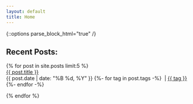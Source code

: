 ```yaml
---
layout: default
title: Home
---
```

{::options parse_block_html="true" /}

<div class="posts-feed">
  <h2>Recent Posts:</h2>
  {% for post in site.posts limit:5 %}

<div class="post-item">
<a href="{{ site.baseurl }}{{ post.url }}">{{ post.title }}</a><br>
<span class="post-meta">
    {{ post.date | date: "%B %d, %Y" }}
    {%- for tag in post.tags  -%}
&nbsp;| <span class="post-tag"><a href="{{ site.baseurl }}/tags/{{ tag }}.html">{{ tag }}</a></span>
    {%- endfor -%}
</span>
</div>

  {% endfor %}
</div>

<!--

<h2>Tags</h2>

{%- assign sortedtags = site.tags | sort -%}
{%- for tag in sortedtags -%}
<h3 id="tag_header">{{ tag[0] }}</h3>
<ul>
{%- for post in tag[1] -%}
<li><a href="{{ post.url }}">
{{ post.date | date: "%b %d, %Y" }} - {{ post.title }}
</a></li>
{%- endfor -%}
</ul>
{%- endfor -%}

-->